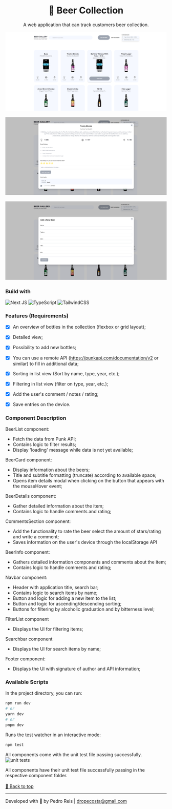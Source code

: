 <div id='top'>

<h1 align="center">🍺 Beer Collection</a></h1>
<p align="center">A web application that can track customers beer collection.</p>

![Application screen](https://raw.githubusercontent.com/dropecosta/beer-collection/41ab05eba52df19b538cb417008ae3a2575fd5f9/public/home.png)
<br /><br />
![Detailed view screen](https://raw.githubusercontent.com/dropecosta/beer-collection/41ab05eba52df19b538cb417008ae3a2575fd5f9/public/details.png)
<br /><br />
![Add new beer screen](https://raw.githubusercontent.com/dropecosta/beer-collection/master/public/addbeer.png)

### Build with

![Next JS](https://img.shields.io/badge/Next-black?style=for-the-badge&logo=next.js&logoColor=white)
![TypeScript](https://img.shields.io/badge/typescript-3178C6?style=for-the-badge&logo=typescript&logoColor=white)
![TailwindCSS](https://img.shields.io/badge/tailwindcss-%2338B2AC.svg?style=for-the-badge&logo=tailwind-css&logoColor=white)

### Features (Requirements)

- [x] An overview of bottles in the collection (flexbox or grid layout);
- [x] Detailed view;
- [x] Possibility to add new bottles;
- [x] You can use a remote API (https://punkapi.com/documentation/v2 or similar) to fill in additional data;
- [x] Sorting in list view (Sort by name, type, year, etc.);
- [x] Filtering in list view (filter on type, year, etc.);
- [x] Add the user's comment / notes / rating;
- [x] Save entries on the device.


### Component Description

BeerList component:
- Fetch the data from Punk API;
- Contains logic to filter results;
- Display 'loading' message while data is not yet available;

BeerCard component:
- Display information about the beers;
- Title and subtitle formatting (truncate) according to available space;
- Opens item details modal when clicking on the button that appears with the mouseHover event;

BeerDetails component: 
- Gather detailed information about the item;
- Contains logic to handle comments and rating;

CommentsSection component:  
- Add the functionality to rate the beer select the amount of stars/rating and write a comment;
- Saves information on the user's device through the localStorage API

BeerInfo component: 
- Gathers detailed information components and comments about the item;
- Contains logic to handle comments and rating;

Navbar component:
- Header with application title, search bar;
- Contains logic to search items by name;
- Button and logic for adding a new item to the list;
- Button and logic for ascending/descending sorting;
- Buttons for filtering by alcoholic graduation and by bitterness level;

FilterList component
- Displays the UI for filtering items;

Searchbar component
- Displays the UI for search items by name;

Footer component:
- Displays the UI with signature of author and API information;


### Available Scripts

In the project directory, you can run:

```bash
npm run dev
# or
yarn dev
# or
pnpm dev
```

Runs the test watcher in an interactive mode:

```bash
npm test
```
All components come with the unit test file passing successfully.
![unit tests](https://github.com/dropecosta/beer-collection/assets/13908414/cfe6ebaa-9c0d-4d3b-bdac-159c03276f49)


All components have their unit test file successfully passing in the respective component folder.
<br /><br />
<a href='#top'>🔼 Back to top</a>

---

Developed with 🧡 by Pedro Reis | dropecosta@gmail.com
